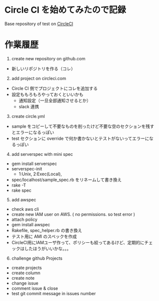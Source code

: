 # Circle CI を始めてみたので記録

Base repository of test on <a href="https://circleci.com/">CircleCI</a>

# 作業履歴

1. create new repository on github.com
  * 新しいリポジトリを作る（コレ）
2. add project on circleci.com
  * Circle CI 側でプロジェクトにコレを追加する
  * 設定ももろもろやっておくといいかも
    * 通知設定（一旦全部通知させるとか）
    * slack 連携
3. create circle.yml
  * sample をコピーして不要なものを削ったけど不要な空のセクションを残すとエラーになるっぽい
  * test セクションに override で何か書かないとテストがないってエラーになるっぽい
4. add serverspec with mini spec
  * gem install serverspec
  * serverspec-init
    * 1:Unix, 2:Exec(Local),
  * spec/localhost/sample_spec.rb をリネームして書き換え
  * rake -T
  * rake spec
5. add awspec
  * check aws cli
  * create new IAM user on AWS. ( no permissions. so test error )
  * attach policy
  * gem install awspec
  * Rakefile, spec_helper.rb の書き換え
  * テスト用に AMI のスペックを作成
  * CircleCI用にIAMユーザ作って、ポリシーも絞ってあるけど、定期的にチェックはしたほうがいいかな。。。  
6. challenge github Projects
  * create projects
  * create column
  * create note
  * change issue
  * comment issue & close
  * test git commit message in issues number